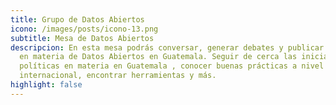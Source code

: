 ```yaml
---
title: Grupo de Datos Abiertos
icono: /images/posts/icono-13.png
subtitle: Mesa de Datos Abiertos
descripcion: En esta mesa podrás conversar, generar debates y publicar insumos
  en materia de Datos Abiertos en Guatemala. Seguir de cerca las iniciativas y
  políticas en materia en Guatemala , conocer buenas prácticas a nivel
  internacional, encontrar herramientas y más.
highlight: false
---
```

